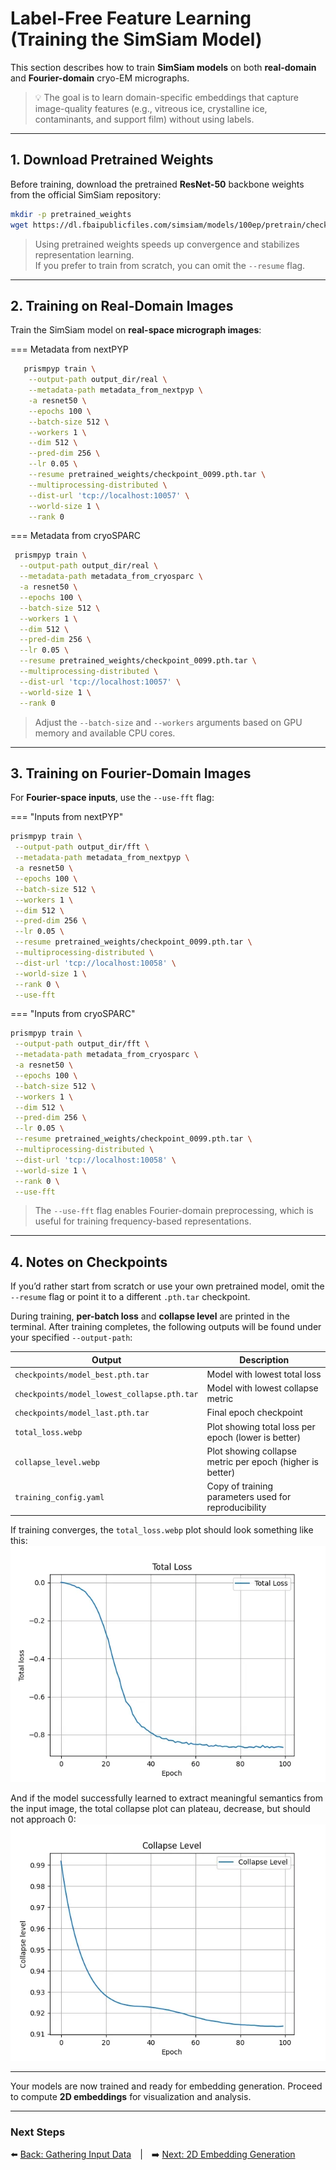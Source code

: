 # Label-Free Feature Learning (Training the SimSiam Model)

This section describes how to train **SimSiam models** on both **real-domain** and **Fourier-domain** cryo-EM micrographs.

> 💡 The goal is to learn domain-specific embeddings that capture image-quality features (e.g., vitreous ice, crystalline ice, contaminants, and support film) without using labels.

---

## 1. Download Pretrained Weights

Before training, download the pretrained **ResNet-50** backbone weights from the official SimSiam repository:

```bash
mkdir -p pretrained_weights
wget https://dl.fbaipublicfiles.com/simsiam/models/100ep/pretrain/checkpoint_0099.pth.tar -P pretrained_weights/
```

> Using pretrained weights speeds up convergence and stabilizes representation learning.  
> If you prefer to train from scratch, you can omit the `--resume` flag.

---

## 2. Training on Real-Domain Images

Train the SimSiam model on **real-space micrograph images**:

=== Metadata from nextPYP
```bash
   prismpyp train \
    --output-path output_dir/real \
    --metadata-path metadata_from_nextpyp \
    -a resnet50 \
    --epochs 100 \
    --batch-size 512 \
    --workers 1 \
    --dim 512 \
    --pred-dim 256 \
    --lr 0.05 \
    --resume pretrained_weights/checkpoint_0099.pth.tar \
    --multiprocessing-distributed \
    --dist-url 'tcp://localhost:10057' \
    --world-size 1 \
    --rank 0
  ```

=== Metadata from cryoSPARC

  ```bash
   prismpyp train \
    --output-path output_dir/real \
    --metadata-path metadata_from_cryosparc \
    -a resnet50 \
    --epochs 100 \
    --batch-size 512 \
    --workers 1 \
    --dim 512 \
    --pred-dim 256 \
    --lr 0.05 \
    --resume pretrained_weights/checkpoint_0099.pth.tar \
    --multiprocessing-distributed \
    --dist-url 'tcp://localhost:10057' \
    --world-size 1 \
    --rank 0
  ```
> Adjust the `--batch-size` and `--workers` arguments based on GPU memory and available CPU cores.

---

## 3. Training on Fourier-Domain Images

For **Fourier-space inputs**, use the `--use-fft` flag:

=== "Inputs from nextPYP"
   ```bash
   prismpyp train \
    --output-path output_dir/fft \
    --metadata-path metadata_from_nextpyp \
    -a resnet50 \
    --epochs 100 \
    --batch-size 512 \
    --workers 1 \
    --dim 512 \
    --pred-dim 256 \
    --lr 0.05 \
    --resume pretrained_weights/checkpoint_0099.pth.tar \
    --multiprocessing-distributed \
    --dist-url 'tcp://localhost:10058' \
    --world-size 1 \
    --rank 0 \
    --use-fft
   ```

=== "Inputs from cryoSPARC"

   ```bash
   prismpyp train \
    --output-path output_dir/fft \
    --metadata-path metadata_from_cryosparc \
    -a resnet50 \
    --epochs 100 \
    --batch-size 512 \
    --workers 1 \
    --dim 512 \
    --pred-dim 256 \
    --lr 0.05 \
    --resume pretrained_weights/checkpoint_0099.pth.tar \
    --multiprocessing-distributed \
    --dist-url 'tcp://localhost:10058' \
    --world-size 1 \
    --rank 0 \
    --use-fft
   ```

> The `--use-fft` flag enables Fourier-domain preprocessing, which is useful for training frequency-based representations.

---

## 4. Notes on Checkpoints

If you’d rather start from scratch or use your own pretrained model, omit the `--resume` flag or point it to a different `.pth.tar` checkpoint.

During training, **per-batch loss** and **collapse level** are printed in the terminal. After training completes, the following outputs will be found under your specified `--output-path`:

| Output | Description |
|---------|--------------|
| `checkpoints/model_best.pth.tar` | Model with lowest total loss |
| `checkpoints/model_lowest_collapse.pth.tar` | Model with lowest collapse metric |
| `checkpoints/model_last.pth.tar` | Final epoch checkpoint |
| `total_loss.webp` | Plot showing total loss per epoch (lower is better) |
| `collapse_level.webp` | Plot showing collapse metric per epoch (higher is better) |
| `training_config.yaml` | Copy of training parameters used for reproducibility |

If training converges, the ```total_loss.webp``` plot should look something like this:
![loss plot](assets/total_loss.webp)

And if the model successfully learned to extract meaningful semantics from the input image, the total collapse plot can plateau, decrease, but should not approach 0:
![collapse](assets/collapse_level.webp)

---

Your models are now trained and ready for embedding generation.
Proceed to compute **2D embeddings** for visualization and analysis.

---

### Next Steps
⬅️ [Back: Gathering Input Data](metadata.md) | ➡️ [Next: 2D Embedding Generation](eval2d.md)
